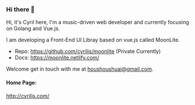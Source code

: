 ### Hi there 👋

Hi, it's Cyril here, I'm a music-driven web developer and currently focusing on Golang and Vue.js.

I am developing a Front-End UI Libray based on vue.js called MoonLite.
- Repo: https://github.com/cyrilis/moonlite (Private Currently)
- Docs: https://moonlite.netlify.com/

Welcome get in touch with me at houshoushuai@gmail.com.

#### Home Page: 
http://cyrilis.com/

